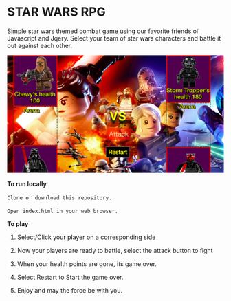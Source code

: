 # STAR WARS RPG

Simple star wars themed combat game using our favorite friends ol' Javascript and Jqery. Select your team of star wars characters and battle it out against each other. 

![alt text](https://github.com/rockymia50/Star-Wars-RPG/blob/master/assets/images/StarWars.png?raw=true "Star Wars RPG") 

**To run locally**

`Clone or download this repository.`

`Open index.html in your web browser.`


**To play**

1. Select/Click your player on a corresponding side

2. Now your players are ready to battle, select the attack button to fight

3. When your health points are gone, its game over.

4. Select Restart to Start the game over.

5. Enjoy and may the force be with you.



